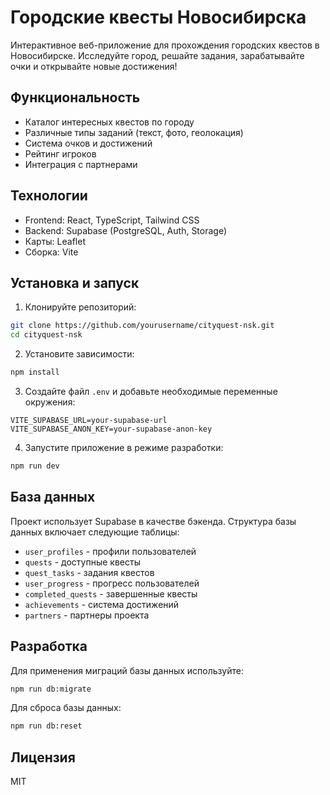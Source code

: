 # Городские квесты Новосибирска

Интерактивное веб-приложение для прохождения городских квестов в Новосибирске. Исследуйте город, решайте задания, зарабатывайте очки и открывайте новые достижения!

## Функциональность

- Каталог интересных квестов по городу
- Различные типы заданий (текст, фото, геолокация)
- Система очков и достижений
- Рейтинг игроков
- Интеграция с партнерами

## Технологии

- Frontend: React, TypeScript, Tailwind CSS
- Backend: Supabase (PostgreSQL, Auth, Storage)
- Карты: Leaflet
- Сборка: Vite

## Установка и запуск

1. Клонируйте репозиторий:
```bash
git clone https://github.com/yourusername/cityquest-nsk.git
cd cityquest-nsk
```

2. Установите зависимости:
```bash
npm install
```

3. Создайте файл `.env` и добавьте необходимые переменные окружения:
```
VITE_SUPABASE_URL=your-supabase-url
VITE_SUPABASE_ANON_KEY=your-supabase-anon-key
```

4. Запустите приложение в режиме разработки:
```bash
npm run dev
```

## База данных

Проект использует Supabase в качестве бэкенда. Структура базы данных включает следующие таблицы:

- `user_profiles` - профили пользователей
- `quests` - доступные квесты
- `quest_tasks` - задания квестов
- `user_progress` - прогресс пользователей
- `completed_quests` - завершенные квесты
- `achievements` - система достижений
- `partners` - партнеры проекта

## Разработка

Для применения миграций базы данных используйте:
```bash
npm run db:migrate
```

Для сброса базы данных:
```bash
npm run db:reset
```

## Лицензия

MIT 